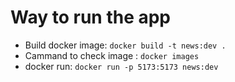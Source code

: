 # Way to run the app

- Build docker image: `docker build -t news:dev .`
- Cammand to check image : `docker images`
- docker run: `docker run -p 5173:5173 news:dev`